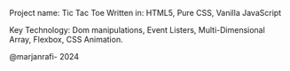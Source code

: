 Project name: Tic Tac Toe
Written in: HTML5, Pure CSS, Vanilla JavaScript

Key Technology: Dom manipulations, Event Listers, Multi-Dimensional Array, Flexbox, CSS Animation.

@marjanrafi- 2024
